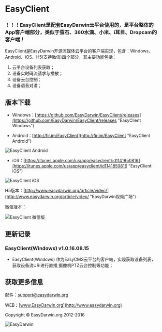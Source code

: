 # EasyClient #

### ！！！EasyClient是配套EasyDarwin云平台使用的，是平台整体的App客户端部分，类似于萤石、360水滴、小米、i耳目、Dropcam的客户端！ ###

EasyClient是EasyDarwin开源流媒体云平台的客户端实现，包含：Windows、Android、iOS、H5(支持微信)四个部分，其主要功能包括：

1. 云平台设备列表获取；
2. 设备实时码流请求与播放；
3. 设备云台控制；
4. 设备语音对讲；

## 版本下载 ##

- Windows：[https://github.com/EasyDarwin/EasyClient/releases](https://github.com/EasyDarwin/EasyClient/releases "EasyClient Windows")

- Android：[http://fir.im/EasyClient](http://fir.im/EasyClient "EasyClient Android")

![EasyClient Android](http://www.easydarwin.org/github/images/firimeasyclientandroid.png)

- iOS：[https://itunes.apple.com/us/app/easyclient/id1141850816](https://itunes.apple.com/us/app/easyclient/id1141850816 "EasyClient iOS")

![EasyClient iOS](http://www.easydarwin.org/github/images/firimeasyclientios.png)

H5版本：[http://www.easydarwin.org/article/video/](http://www.easydarwin.org/article/video/ "EasyDarwin视频广场")

微信版本：

![EasyClient 微信版](http://www.easydarwin.org/github/images/qrcode_for_ucbaby.jpg)

## 更新记录 ##

### EasyClient(Windows) v1.0.16.08.15 ###

* EasyClient(Windows) 作为EasyCMS云平台的客户端，实现获取设备列表，获取设备流URI进行直播,摄像机PTZ云台控制等功能；


## 获取更多信息 ##

邮件：[support@easydarwin.org](mailto:support@easydarwin.org) 

WEB：[www.EasyDarwin.org](http://www.easydarwin.org)

Copyright &copy; EasyDarwin.org 2012-2016

![EasyDarwin](http://www.easydarwin.org/skin/easydarwin/images/wx_qrcode.jpg)
